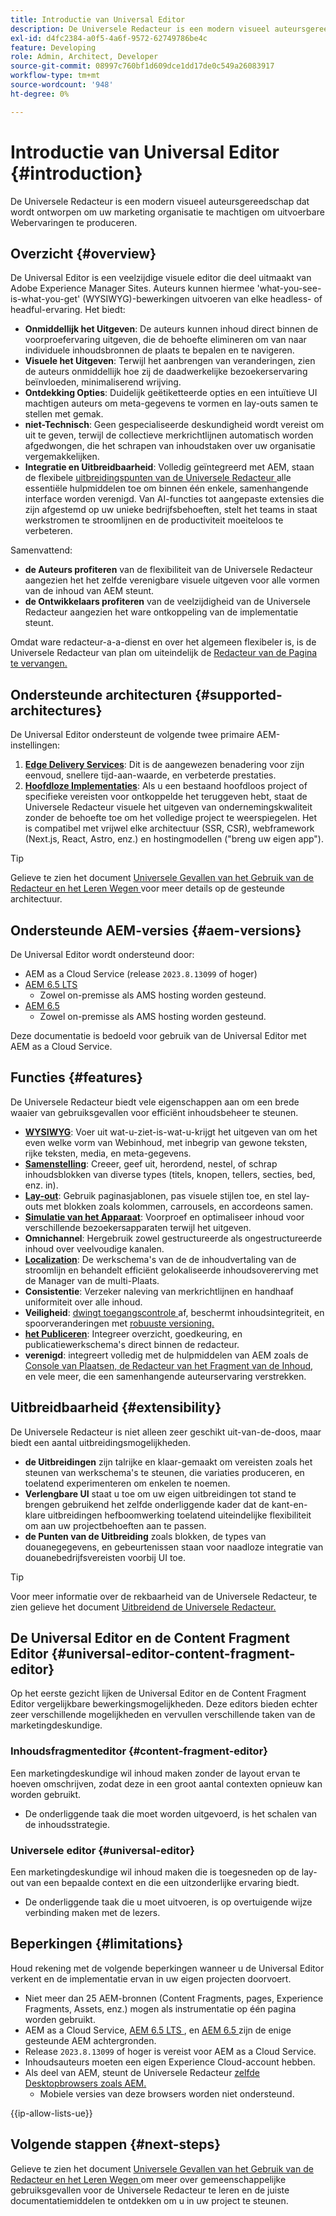 ```yaml
---
title: Introductie van Universal Editor
description: De Universele Redacteur is een modern visueel auteursgereedschap dat wordt ontworpen om uw marketing organisatie te machtigen om uitvoerbare Webervaringen te produceren.
exl-id: d4fc2384-a0f5-4a6f-9572-62749786be4c
feature: Developing
role: Admin, Architect, Developer
source-git-commit: 08997c760bf1d609dce1dd17de0c549a26083917
workflow-type: tm+mt
source-wordcount: '948'
ht-degree: 0%

---
```



# Introductie van Universal Editor {#introduction}

De Universele Redacteur is een modern visueel auteursgereedschap dat wordt ontworpen om uw marketing organisatie te machtigen om uitvoerbare Webervaringen te produceren.

## Overzicht {#overview}

De Universal Editor is een veelzijdige visuele editor die deel uitmaakt van Adobe Experience Manager Sites. Auteurs kunnen hiermee &#39;what-you-see-is-what-you-get&#39; (WYSIWYG)-bewerkingen uitvoeren van elke headless- of headful-ervaring. Het biedt:

* **Onmiddellijk het Uitgeven**: De auteurs kunnen inhoud direct binnen de voorproefervaring uitgeven, die de behoefte elimineren om van naar individuele inhoudsbronnen de plaats te bepalen en te navigeren.
* **Visuele het Uitgeven**: Terwijl het aanbrengen van veranderingen, zien de auteurs onmiddellijk hoe zij de daadwerkelijke bezoekerservaring beïnvloeden, minimaliserend wrijving.
* **Ontdekking Opties**: Duidelijk geëtiketteerde opties en een intuïtieve UI machtigen auteurs om meta-gegevens te vormen en lay-outs samen te stellen met gemak.
* **niet-Technisch**: Geen gespecialiseerde deskundigheid wordt vereist om uit te geven, terwijl de collectieve merkrichtlijnen automatisch worden afgedwongen, die het schrapen van inhoudstaken over uw organisatie vergemakkelijken.
* **Integratie en Uitbreidbaarheid**: Volledig geïntegreerd met AEM, staan de flexibele [ uitbreidingspunten van de Universele Redacteur ](#extensibility) alle essentiële hulpmiddelen toe om binnen één enkele, samenhangende interface worden verenigd. Van AI-functies tot aangepaste extensies die zijn afgestemd op uw unieke bedrijfsbehoeften, stelt het teams in staat werkstromen te stroomlijnen en de productiviteit moeiteloos te verbeteren.

Samenvattend:

* **de Auteurs profiteren** van de flexibiliteit van de Universele Redacteur aangezien het het zelfde verenigbare visuele uitgeven voor alle vormen van de inhoud van AEM steunt.
* **de Ontwikkelaars profiteren** van de veelzijdigheid van de Universele Redacteur aangezien het ware ontkoppeling van de implementatie steunt.

Omdat ware redacteur-a-a-dienst en over het algemeen flexibeler is, is de Universele Redacteur van plan om uiteindelijk de [ Redacteur van de Pagina te vervangen.](/help/sites-cloud/authoring/page-editor/introduction.md)

## Ondersteunde architecturen {#supported-architectures}

De Universal Editor ondersteunt de volgende twee primaire AEM-instellingen:

1. **[Edge Delivery Services](/help/edge/overview.md)**: Dit is de aangewezen benadering voor zijn eenvoud, snellere tijd-aan-waarde, en verbeterde prestaties.
1. **[Hoofdloze Implementaties](/help/headless/introduction.md)**: Als u een bestaand hoofdloos project of specifieke vereisten voor ontkoppelde het teruggeven hebt, staat de Universele Redacteur visuele het uitgeven van ondernemingskwaliteit zonder de behoefte toe om het volledige project te weerspiegelen. Het is compatibel met vrijwel elke architectuur (SSR, CSR), webframework (Next.js, React, Astro, enz.) en hostingmodellen (&quot;breng uw eigen app&quot;).

>[!TIP]
>
>Gelieve te zien het document [ Universele Gevallen van het Gebruik van de Redacteur en het Leren Wegen ](/help/implementing/universal-editor/use-cases.md) voor meer details op de gesteunde architectuur.

## Ondersteunde AEM-versies {#aem-versions}

De Universal Editor wordt ondersteund door:

* AEM as a Cloud Service (release `2023.8.13099` of hoger)
* [ AEM 6.5 LTS ](https://experienceleague.adobe.com/nl/docs/experience-manager-65-lts/content/implementing/developing/headless/universal-editor/introduction)
   * Zowel on-premisse als AMS hosting worden gesteund.
* [ AEM 6.5 ](https://experienceleague.adobe.com/nl/docs/experience-manager-65/content/implementing/developing/headless/universal-editor/introduction)
   * Zowel on-premisse als AMS hosting worden gesteund.

Deze documentatie is bedoeld voor gebruik van de Universal Editor met AEM as a Cloud Service.

## Functies {#features}

De Universele Redacteur biedt vele eigenschappen aan om een brede waaier van gebruiksgevallen voor efficiënt inhoudsbeheer te steunen.

* **[WYSIWYG](/help/sites-cloud/authoring/universal-editor/authoring.md)**: Voer uit wat-u-ziet-is-wat-u-krijgt het uitgeven van om het even welke vorm van Webinhoud, met inbegrip van gewone teksten, rijke teksten, media, en meta-gegevens.
* **[Samenstelling](/help/sites-cloud/authoring/universal-editor/authoring.md#editing-content)**: Creeer, geef uit, herordend, nestel, of schrap inhoudsblokken van diverse types (titels, knopen, tellers, secties, bed, enz. in).
* **[Lay-out](/help/sites-cloud/authoring/universal-editor/templates.md)**: Gebruik paginasjablonen, pas visuele stijlen toe, en stel lay-outs met blokken zoals kolommen, carrousels, en accordeons samen.
* **[Simulatie van het Apparaat](/help/sites-cloud/authoring/universal-editor/navigation.md#emulator)**: Voorproef en optimaliseer inhoud voor verschillende bezoekersapparaten terwijl het uitgeven.
* **Omnichannel**: Hergebruik zowel gestructureerde als ongestructureerde inhoud over veelvoudige kanalen.
* **[Localization](/help/sites-cloud/authoring/universal-editor/inheritance.md)**: De werkschema&#39;s van de de inhoudvertaling van de stroomlijn en behandelt efficiënt gelokaliseerde inhoudsovererving met de Manager van de multi-Plaats.
* **Consistentie**: Verzeker naleving van merkrichtlijnen en handhaaf uniformiteit over alle inhoud.
* **Veiligheid**: [ dwingt toegangscontrole ](/help/implementing/universal-editor/authentication.md) af, beschermt inhoudsintegriteit, en spoorveranderingen met [ robuuste versioning.](/help/sites-cloud/authoring/sites-console/page-versions.md)
* **[het Publiceren](/help/sites-cloud/authoring/universal-editor/publishing.md)**: Integreer overzicht, goedkeuring, en publicatiewerkschema&#39;s direct binnen de redacteur.
* **verenigd**: integreert volledig met de hulpmiddelen van AEM zoals de [ Console van Plaatsen, ](/help/sites-cloud/authoring/sites-console/introduction.md) [ de Redacteur van het Fragment van de Inhoud, ](/help/sites-cloud/administering/content-fragments/overview.md) en vele meer, die een samenhangende auteurservaring verstrekken.

## Uitbreidbaarheid {#extensibility}

De Universele Redacteur is niet alleen zeer geschikt uit-van-de-doos, maar biedt een aantal uitbreidingsmogelijkheden.

* **de Uitbreidingen** zijn talrijke en klaar-gemaakt om vereisten zoals het steunen van werkschema&#39;s te steunen, die variaties produceren, en toelatend experimenteren om enkelen te noemen.
* **Verlengbare UI** staat u toe om uw eigen uitbreidingen tot stand te brengen gebruikend het zelfde onderliggende kader dat de kant-en-klare uitbreidingen hefboomwerking toelatend uiteindelijke flexibiliteit om aan uw projectbehoeften aan te passen.
* **de Punten van de Uitbreiding** zoals blokken, de types van douanegegevens, en gebeurtenissen staan voor naadloze integratie van douanebedrijfsvereisten voorbij UI toe.

>[!TIP]
>
>Voor meer informatie over de rekbaarheid van de Universele Redacteur, te zien gelieve het document [ Uitbreidend de Universele Redacteur.](/help/implementing/universal-editor/extending.md)

## De Universal Editor en de Content Fragment Editor {#universal-editor-content-fragment-editor}

Op het eerste gezicht lijken de Universal Editor en de Content Fragment Editor vergelijkbare bewerkingsmogelijkheden. Deze editors bieden echter zeer verschillende mogelijkheden en vervullen verschillende taken van de marketingdeskundige.

### Inhoudsfragmenteditor {#content-fragment-editor}

Een marketingdeskundige wil inhoud maken zonder de layout ervan te hoeven omschrijven, zodat deze in een groot aantal contexten opnieuw kan worden gebruikt.

* De onderliggende taak die moet worden uitgevoerd, is het schalen van de inhoudsstrategie.

### Universele editor {#universal-editor}

Een marketingdeskundige wil inhoud maken die is toegesneden op de lay-out van een bepaalde context en die een uitzonderlijke ervaring biedt.

* De onderliggende taak die u moet uitvoeren, is op overtuigende wijze verbinding maken met de lezers.

## Beperkingen {#limitations}

Houd rekening met de volgende beperkingen wanneer u de Universal Editor verkent en de implementatie ervan in uw eigen projecten doorvoert.

* Niet meer dan 25 AEM-bronnen (Content Fragments, pages, Experience Fragments, Assets, enz.) mogen als instrumentatie op één pagina worden gebruikt.
* AEM as a Cloud Service, [ AEM 6.5 LTS ](https://experienceleague.adobe.com/nl/docs/experience-manager-65-lts/content/implementing/developing/headless/universal-editor/introduction), en [ AEM 6.5 ](https://experienceleague.adobe.com/nl/docs/experience-manager-65/content/implementing/developing/headless/universal-editor/introduction) zijn de enige gesteunde AEM achtergronden.
* Release `2023.8.13099` of hoger is vereist voor AEM as a Cloud Service.
* Inhoudsauteurs moeten een eigen Experience Cloud-account hebben.
* Als deel van AEM, steunt de Universele Redacteur [ zelfde Desktopbrowsers zoals AEM.](/help/overview/supported-platforms.md)
   * Mobiele versies van deze browsers worden niet ondersteund.

{{ip-allow-lists-ue}}

## Volgende stappen {#next-steps}

Gelieve te zien het document [ Universele Gevallen van het Gebruik van de Redacteur en het Leren Wegen ](/help/implementing/universal-editor/use-cases.md) om meer over gemeenschappelijke gebruiksgevallen voor de Universele Redacteur te leren en de juiste documentatiemiddelen te ontdekken om u in uw project te steunen.
